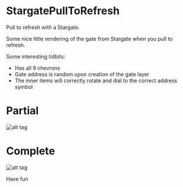 StargatePullToRefresh
=====================

Pull to refresh with a Stargate.

Some nice little rendering of the gate from Stargate when you pull to refresh.

Some interesting tidbits:

- Has all 9 chevrons
- Gate address is random upon creation of the gate layer
- The inner items will correctly rotate and dial to the correct address symbol

Partial
=======

![alt tag](https://raw.github.com/hiddenmemory/StargatePullToRefresh/master/Images/Gate-Partial.PNG)

Complete
========

![alt tag](https://raw.github.com/hiddenmemory/StargatePullToRefresh/master/Images/Gate-Complete.PNG)

Have fun
